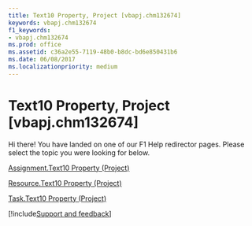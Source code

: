 ```yaml
---
title: Text10 Property, Project [vbapj.chm132674]
keywords: vbapj.chm132674
f1_keywords:
- vbapj.chm132674
ms.prod: office
ms.assetid: c36a2e55-7119-48b0-b8dc-bd6e850431b6
ms.date: 06/08/2017
ms.localizationpriority: medium
---
```



# Text10 Property, Project [vbapj.chm132674]

Hi there! You have landed on one of our F1 Help redirector pages. Please select the topic you were looking for below.

[Assignment.Text10 Property (Project)](https://msdn.microsoft.com/library/5d6cc09f-4ef8-7aa9-7840-6a4ba341f55f%28Office.15%29.aspx)

[Resource.Text10 Property (Project)](https://msdn.microsoft.com/library/ea30e4b1-1cda-d94e-39d8-ef94bb67366e%28Office.15%29.aspx)

[Task.Text10 Property (Project)](https://msdn.microsoft.com/library/e4f41f32-a3a3-a672-c179-2661521d5741%28Office.15%29.aspx)

[!include[Support and feedback](~/includes/feedback-boilerplate.md)]
